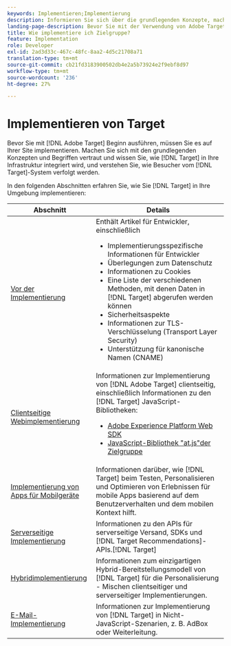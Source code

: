 ```yaml
---
keywords: Implementieren;Implementierung
description: Informieren Sie sich über die grundlegenden Konzepte, machen Sie sich mit der Funktionsweise und der Integration von Target in Ihre Infrastruktur vertraut und erfahren Sie, wie Besucher nachverfolgt werden.
landing-page-description: Bevor Sie mit der Verwendung von Adobe Target beginnen, sollten Sie es auf Ihrer Site implementieren, sich mit einigen grundlegenden Konzepten und Begriffen vertraut machen und verstehen, wie Target funktioniert.
title: Wie implementiere ich Zielgruppe?
feature: Implementation
role: Developer
exl-id: 2ad3d33c-467c-48fc-8aa2-4d5c21708a71
translation-type: tm+mt
source-git-commit: cb21fd3183900502db4e2a5b73924e2f9ebf8d97
workflow-type: tm+mt
source-wordcount: '236'
ht-degree: 27%

---
```


# Implementieren von Target

Bevor Sie mit [!DNL Adobe Target] Beginn ausführen, müssen Sie es auf Ihrer Site implementieren. Machen Sie sich mit den grundlegenden Konzepten und Begriffen vertraut und wissen Sie, wie [!DNL Target] in Ihre Infrastruktur integriert wird, und verstehen Sie, wie Besucher vom [!DNL Target]-System verfolgt werden.

In den folgenden Abschnitten erfahren Sie, wie Sie [!DNL Target] in Ihre Umgebung implementieren:

| Abschnitt | Details |
| --- | --- |
| [Vor der Implementierung](c-considerations-before-you-implement-target/considerations-before-you-implement-target.md) | Enthält Artikel für Entwickler, einschließlich<ul><li>Implementierungsspezifische Informationen für Entwickler</li><li>Überlegungen zum Datenschutz</li><li>Informationen zu Cookies<li>Eine Liste der verschiedenen Methoden, mit denen Daten in [!DNL Target] abgerufen werden können</li><li>Sicherheitsaspekte</li><li>Informationen zur TLS-Verschlüsselung (Transport Layer Security)</li><li>Unterstützung für kanonische Namen (CNAME)</li></ul> |
| [Clientseitige Webimplementierung](/help/c-implementing-target/c-implementing-target-for-client-side-web/implement-target-for-client-side-web.md) | Informationen zur Implementierung von [!DNL Adobe Target] clientseitig, einschließlich Informationen zu den [!DNL Target] JavaScript-Bibliotheken:<ul><li>[Adobe Experience Platform Web SDK](/help/c-implementing-target/c-implementing-target-for-client-side-web/aep-web-sdk.md)</li><li>[JavaScript-Bibliothek &quot;at.js&quot;der Zielgruppe](/help/c-implementing-target/c-implementing-target-for-client-side-web/c-how-atjs-works/how-atjs-works.md)</li></ul> |
| [Implementierung von Apps für Mobilgeräte](/help/c-target-mobile-app/target-mobile-app.md) | Informationen darüber, wie [!DNL Target] beim Testen, Personalisieren und Optimieren von Erlebnissen für mobile Apps basierend auf dem Benutzerverhalten und dem mobilen Kontext hilft. |
| [Serverseitige Implementierung](/help/c-implementing-target/c-api-and-sdk-overview/api-and-sdk-overview.md) | Informationen zu den APIs für serverseitige Versand, SDKs und [!DNL Target Recommendations]-APIs.[!DNL Target] |
| [Hybridimplementierung](/help/c-implementing-target/hybrid-implementation.md) | Informationen zum einzigartigen Hybrid-Bereitstellungsmodell von [!DNL Target] für die Personalisierung - Mischen clientseitiger und serverseitiger Implementierungen. |
| [E-Mail-Implementierung](c-non-javascript-based-implementation/non-javascript-based-implementation.md) | Informationen zur Implementierung von [!DNL Target] in Nicht-JavaScript-Szenarien, z. B. AdBox oder Weiterleitung. |
